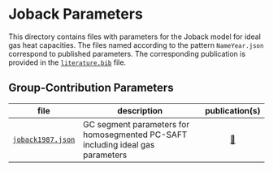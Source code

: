# Joback Parameters

This directory contains files with parameters for the Joback model for ideal gas heat capacities.
The files named according to the pattern `NameYear.json` correspond to published parameters. The corresponding publication is provided in the [`literature.bib`](literature.bib) file.

## Group-Contribution Parameters

|file|description|publication(s)|
|-|-|:-:|
[`joback1987.json`](joback1987.json) | GC segment parameters for homosegmented PC-SAFT including ideal gas parameters | [&#128279;](https://doi.org/10.1080/00986448708960487)|
